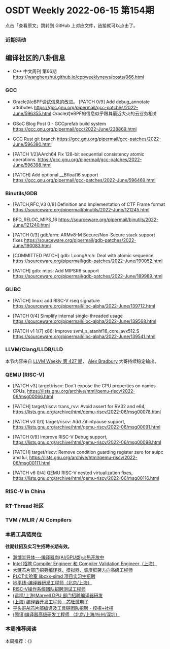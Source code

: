 # OSDT Weekly 2022-06-15 第154期

点击「查看原文」跳转到 GitHub 上对应文件，链接就可以点击了。

### 近期活动

## 编译社区的八卦信息

- C++ 中文周刊 第66期 https://wanghenshui.github.io/cppweeklynews/posts/066.html

### GCC

- Oracle对eBPF调试信息的改进。
  [PATCH 0/9] Add debug_annotate attributes
  https://gcc.gnu.org/pipermail/gcc-patches/2022-June/596355.html
  Oracle对eBPF的信息似乎跟其最近大火的云业务相关

- GSoC Blog Post 0 - GCCprefab build system
  https://gcc.gnu.org/pipermail/gcc/2022-June/238869.html

- GCC Rust git branch
  https://gcc.gnu.org/pipermail/gcc-patches/2022-June/596390.html

- [PATCH 1/2]AArch64 Fix 128-bit sequential consistency atomic operations.
  https://gcc.gnu.org/pipermail/gcc-patches/2022-June/596398.html

- [PATCH] Add optional __Bfloat16 support
  https://gcc.gnu.org/pipermail/gcc-patches/2022-June/596469.html

### Binutils/GDB

- [PATCH,RFC,V3 0/8] Definition and Implementation of CTF Frame format
  https://sourceware.org/pipermail/binutils/2022-June/121245.html

- BFD_RELOC_MIPS_16
  https://sourceware.org/pipermail/binutils/2022-June/121240.html

- [PATCH 0/3] gdb/arm: ARMv8-M Secure/Non-Secure stack support fixes
  https://sourceware.org/pipermail/gdb-patches/2022-June/190083.html

- [COMMITTED PATCH] gdb: LoongArch: Deal with atomic sequence
  https://sourceware.org/pipermail/gdb-patches/2022-June/190052.html

- [PATCH] gdb: mips: Add MIPSR6 support
  https://sourceware.org/pipermail/gdb-patches/2022-June/189989.html

### GLIBC

- [PATCH] linux: add RISC-V rseq signature
  https://sourceware.org/pipermail/libc-alpha/2022-June/139712.html

- [PATCH 0/4] Simplify internal single-threaded usage
  https://sourceware.org/pipermail/libc-alpha/2022-June/139568.html

- [PATCH v1 1/7] x86: Improve svml_s_atanhf16_core_avx512.S
  https://sourceware.org/pipermail/libc-alpha/2022-June/139541.html

### LLVM/Clang/LLDB/LLD

本节内容来自 [LLVM Weekly 第 427 期](http://llvmweekly.org/issue/427)，
[Alex Bradbury](https://www.linkedin.com/in/alex-bradbury/) 大哥持续稳定输出。

### QEMU (RISC-V)

- [PATCH v3] target/riscv: Don't expose the CPU properties on names CPUs,
  https://lists.gnu.org/archive/html/qemu-riscv/2022-06/msg00066.html

- [PATCH] target/riscv: trans_rvv: Avoid assert for RV32 and e64,
  https://lists.gnu.org/archive/html/qemu-riscv/2022-06/msg00078.html

- [PATCH v3 0/1] target/riscv: Add Zihintpause support,
  https://lists.gnu.org/archive/html/qemu-riscv/2022-06/msg00091.html

- [PATCH 0/9] Improve RISC-V Debug support,
  https://lists.gnu.org/archive/html/qemu-riscv/2022-06/msg00098.html

- [PATCH] target/riscv: Remove condition guarding register zero for auipc and lui,
  https://lists.gnu.org/archive/html/qemu-riscv/2022-06/msg00111.html

- [PATCH v6 0/4] QEMU RISC-V nested virtualization fixes,
  https://lists.gnu.org/archive/html/qemu-riscv/2022-06/msg00116.html

### RISC-V in China

### RT-Thread 社区

### TVM / MLIR / AI Compilers

### 本周工具链岗位

**往期社招及实习生招聘长期有效。**

- [瀚博半导体---编译器岗(AI/GPU类)火热开放中](https://mp.weixin.qq.com/s/8_KjZYa2Il4PglaGyBWk4Q)
- [Intel 招聘 Compiler Engineer 和 Compiler Validation Engineer（上海）](https://mp.weixin.qq.com/s/I3DWxXODNoLRr0kN2xMZLQ)
- [大疆芯片部门招募编译器、模拟器、调度框架方向高级工程师](https://mp.weixin.qq.com/s/Wn5NzAtUTwQNXKRvMVQWLA)
- [PLCT实验室 libcxx-simd 项目实习生招聘](https://mp.weixin.qq.com/s/EIVx5cY74GlodirySY97Qw)
- [地平线-编译器研发工程师（北京/上海）](https://mp.weixin.qq.com/s/MYObl7iWIbyrTz9hCmKWYA)
- [RISC-V操作系统团队招聘测试工程师](https://mp.weixin.qq.com/s/inLFS4pI1F74m_oJ2I7xjQ)
- [(远程/上海)Marvell DPU 部门招聘编译器研发](https://mp.weixin.qq.com/s/B6JjAhF3TZjezD1tjYHDaw)
- [(上海) 编译器开发工程师 - 芯旺微电子](https://mp.weixin.qq.com/s/nqe1-7qffnc0CaejYkpKyw)
- [平头哥AI芯片部编译及工具链团队招聘 - 校招+社招](https://mp.weixin.qq.com/s/kARbXtJotRPCNMrV-yOanA)
- [(腾讯)编译器高级研发工程师 （北京/上海/杭州/深圳）](https://mp.weixin.qq.com/s/DF-2qmHmpKZtJ1djHXM1Ug)

### 本周推荐阅读

本周推荐：《》

